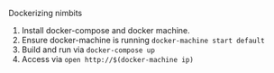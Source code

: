 Dockerizing nimbits

1. Install docker-compose and docker machine.
2. Ensure docker-machine is running `docker-machine start default`
3. Build and run via `docker-compose up`
4. Access via `open http://$(docker-machine ip)`